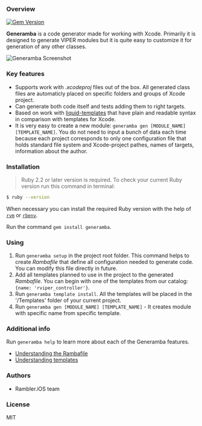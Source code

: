 ### Overview

[![Gem Version](https://badge.fury.io/rb/generamba.svg)](https://badge.fury.io/rb/generamba)

**Generamba** is a code generator made for working with Xcode. Primarily it is designed to generate VIPER modules but it is quite easy to customize it for generation of any other classes.

![Generamba Screenshot](http://s11.postimg.org/ixp90vfr7/generamba.jpg)

### Key features

- Supports work with *.xcodeproj* files out of the box. All generated class files are automaticly placed on specific folders and groups of Xcode project.
- Can generate both code itself and tests adding them to right targets.
- Based on work with [liquid-templates](https://github.com/Shopify/liquid) that have plain and readable syntax in comparison with templates for Xcode.
- It is very easy to create a new module: `generamba gen [MODULE_NAME] [TEMPLATE_NAME]`. You do not need to input a bunch of data each time because each project corresponds to only one configuration file that holds standard file system and Xcode-project pathes, names of targets, information about the author.

### Installation

> Ruby 2.2 or later version is required. To check your current Ruby version run this command in terminal:
```bash
$ ruby --version
```
When necessary you can install the required Ruby version with the help of [`rvm`](http://octopress.org/docs/setup/rvm/) or [`rbenv`](http://octopress.org/docs/setup/rbenv/).

Run the command `gem install generamba`.

### Using
1. Run `generamba setup` in the project root folder. This command helps to create *Rambafile* that define all configuration needed to generate code. You can modify this file directly in future.
2. Add all templates planned to use in the project to the generated *Rambafile*. You can begin with one of the templates from our catalog: `{name: 'rviper_controller'}`.
3. Run `generamba template install`. All the templates will be placed in the '/Templates' folder of your current project.
4. Run `generamba gen [MODULE_NAME] [TEMPLATE_NAME]` - It creates module with specific name from specific template.


### Additional info

Run `generamba help` to learn more about each of the Generamba features.
- [Understanding the Rambafile](https://github.com/rambler-ios/Generamba/wiki/%D0%A1%D1%82%D1%80%D1%83%D0%BA%D1%82%D1%83%D1%80%D0%B0-Rambafile)
- [Understanding templates](https://github.com/rambler-ios/Generamba/wiki/%D0%A1%D1%82%D1%80%D1%83%D0%BA%D1%82%D1%83%D1%80%D0%B0-%D1%88%D0%B0%D0%B1%D0%BB%D0%BE%D0%BD%D0%B0)

### Authors

- Rambler.iOS team

### License

MIT
